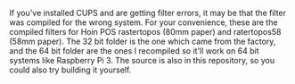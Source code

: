 If you've installed CUPS and are getting filter errors, it may be that the filter was compiled for the wrong system. For your convenience, these are the compiled filters for Hoin POS rastertopos (80mm paper) and ratertopos58 (58mm paper). The 32 bit folder is the one which came from the factory, and the 64 bit folder are the ones I recompiled so it'll work on 64 bit systems like Raspberry Pi 3. The source is also in this repository, so you could also try building it yourself. 

